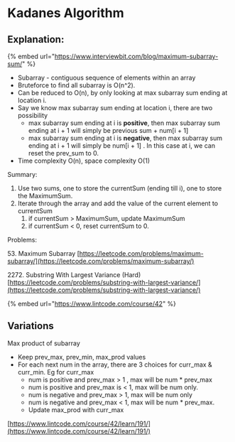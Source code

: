 # Kadanes Algorithm

## Explanation:&#x20;

{% embed url="https://www.interviewbit.com/blog/maximum-subarray-sum/" %}

* Subarray - contiguous sequence of elements within an array
* Bruteforce to find all subarray is O(n^2).&#x20;
* Can be reduced to O(n), by only looking at max subarray sum ending at location i.&#x20;
* Say we know max subarray sum ending at location i,  there are two possibility
  * max subarray sum ending at i is **positive**, then max subarray sum ending at i + 1 will simply be previous sum + num\[i + 1]
  * max subarray sum ending at i is **negative**, then max subarray sum ending at i + 1 will simply be num\[i + 1] . In this case at i, we can reset the prev\_sum to 0.&#x20;
* Time complexity O(n), space complexity O(1)



Summary:

1. Use two sums, one to store the currentSum (ending till i), one to store the MaximumSum.&#x20;
2. Iterate through the array and add the value of the current element to currentSum
   1. if currentSum > MaximumSum, update MaximumSum
   2. if currentSum < 0, reset currentSum to 0.&#x20;

Problems:

53\. Maximum Subarray [https://leetcode.com/problems/maximum-subarray/](https://leetcode.com/problems/maximum-subarray/)



2272\. Substring With Largest Variance (Hard) [https://leetcode.com/problems/substring-with-largest-variance/](https://leetcode.com/problems/substring-with-largest-variance/)

{% embed url="https://www.lintcode.com/course/42" %}

## Variations

Max product of subarray

* Keep prev\_max, prev\_min, max\_prod values
* For each next num in the array, there are 3 choices for curr\_max & curr\_min. Eg for curr\_max
  * num is positive and prev\_max > 1 , max will be num \* prev\_max
  * num is positive and prev\_max is < 1, max will be num only.&#x20;
  * num is negative and prev\_max > 1, max will be num only
  * num is negative and prev\_max < 1, max will be num \* prev\_max.&#x20;
  * Update max\_prod with curr\_max

[https://www.lintcode.com/course/42/learn/191/](https://www.lintcode.com/course/42/learn/191/)
